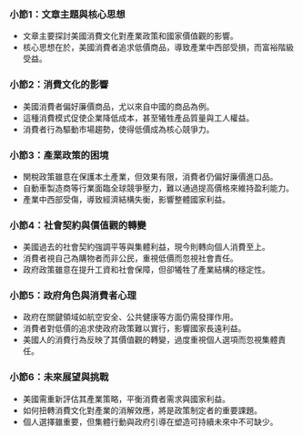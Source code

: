 ### 小節1：文章主題與核心思想  
- 文章主要探討美國消費文化對產業政策和國家價值觀的影響。  
- 核心思想在於，美國消費者追求低價商品，導致產業中西部受損，而富裕階級受益。  

### 小節2：消費文化的影響  
- 美國消費者偏好廉價商品，尤以來自中國的商品為例。  
- 這種消費模式促使企業降低成本，甚至犧牲產品質量與工人權益。  
- 消費者行為驅動市場趨勢，使得低價成為核心競爭力。  

### 小節3：產業政策的困境  
- 関稅政策雖意在保護本土產業，但效果有限，消費者仍偏好廉價進口品。  
- 自動車製造商等行業面臨全球競爭壓力，難以通過提高價格來維持盈利能力。  
- 產業中西部受傷，導致經濟結構失衡，影響整體國家利益。  

### 小節4：社會契約與價值觀的轉變  
- 美國過去的社會契約強調平等與集體利益，現今則轉向個人消費至上。  
- 消費者視自己為購物者而非公民，重視低價而忽視社會責任。  
- 政府政策雖意在提升工資和社會保障，但卻犧牲了產業結構的穩定性。  

### 小節5：政府角色與消費者心理  
- 政府在關鍵領域如航空安全、公共健康等方面仍需發揮作用。  
- 消費者對低價的追求使政府政策難以實行，影響國家長遠利益。  
- 美國人的消費行為反映了其價值觀的轉變，過度重視個人選項而忽視集體責任。  

### 小節6：未來展望與挑戰  
- 美國需重新評估其產業策略，平衡消費者需求與國家利益。  
- 如何扭轉消費文化對產業的消解效應，將是政策制定者的重要課題。  
- 個人選擇雖重要，但集體行動與政府引導在塑造可持續未來中不可缺少。